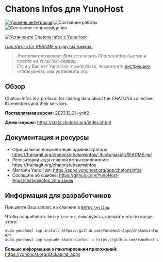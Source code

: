 <!--
Важно: этот README был автоматически сгенерирован <https://github.com/YunoHost/apps/tree/master/tools/readme_generator>
Он НЕ ДОЛЖЕН редактироваться вручную.
-->

# Chatons Infos для YunoHost

[![Уровень интеграции](https://apps.yunohost.org/badge/integration/chatonsinfos)](https://ci-apps.yunohost.org/ci/apps/chatonsinfos/)
![Состояние работы](https://apps.yunohost.org/badge/state/chatonsinfos)
![Состояние сопровождения](https://apps.yunohost.org/badge/maintained/chatonsinfos)

[![Установите Chatons Infos с YunoHost](https://install-app.yunohost.org/install-with-yunohost.svg)](https://install-app.yunohost.org/?app=chatonsinfos)

*[Прочтите этот README на других языках.](./ALL_README.md)*

> *Этот пакет позволяет Вам установить Chatons Infos быстро и просто на YunoHost-сервер.*  
> *Если у Вас нет YunoHost, пожалуйста, посмотрите [инструкцию](https://yunohost.org/install), чтобы узнать, как установить его.*

## Обзор

ChatonsInfos is a protocol for sharing data about the CHATONS collective, its members and their services.


**Поставляемая версия:** 2023.12.21~ynh2

**Демо-версия:** <https://stats.chatons.org/index.xhtml>
## Документация и ресурсы

- Официальная документация администратора: <https://framagit.org/chatons/chatonsinfos/-/blob/master/README.md>
- Репозиторий кода главной ветки приложения: <https://framagit.org/chatons/chatonsinfos>
- Магазин YunoHost: <https://apps.yunohost.org/app/chatonsinfos>
- Сообщите об ошибке: <https://github.com/YunoHost-Apps/chatonsinfos_ynh/issues>

## Информация для разработчиков

Пришлите Ваш запрос на слияние в [ветку `testing`](https://github.com/YunoHost-Apps/chatonsinfos_ynh/tree/testing).

Чтобы попробовать ветку `testing`, пожалуйста, сделайте что-то вроде этого:

```bash
sudo yunohost app install https://github.com/YunoHost-Apps/chatonsinfos_ynh/tree/testing --debug
или
sudo yunohost app upgrade chatonsinfos -u https://github.com/YunoHost-Apps/chatonsinfos_ynh/tree/testing --debug
```

**Больше информации о пакетировании приложений:** <https://yunohost.org/packaging_apps>
